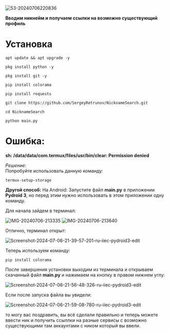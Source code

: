 <img src="https://i.ibb.co/JCbffGF/53-20240706220836.png" alt="53-20240706220836" border="0">

**Вводим никнейм и получаем ссылки на возможно существующий профиль**

# Установка

```
apt update && apt upgrade -y
```

```
pkg install python -y
```

```
pkg install git -y
```

```
pip install colorama
```

```
pip install requests
```

```
git clone https://github.com/SergeyRetrunov/NicknameSearch.git
```

```
cd NicknameSearch
```

```
python main.py
```

# Ошибка: 

**sh: /data/data/com.termux/files/usr/bin/clear: Permission denied**

*Решение:*  
Попробуйте использовать данную команду:
```
termux-setup-storage
```
**Другой способ:**
На Android: Запустите файл **main.py** в приложении **Pydroid 3**, но перед этим нужно использовать в этом приложении одну команду.

Для начала зайдем в терминал:

<img src="https://i.ibb.co/cYh29vy/IMG-20240706-213335.jpg" alt="IMG-20240706-213335" border="0">

<img src="https://i.ibb.co/7zBTJzY/IMG-20240706-213640.jpg" alt="IMG-20240706-213640" border="0">

Отлично, терминал открыт:

<img src="https://i.ibb.co/hMTsZm2/Screenshot-2024-07-06-21-39-57-201-ru-iiec-pydroid3-edit.jpg" alt="Screenshot-2024-07-06-21-39-57-201-ru-iiec-pydroid3-edit" border="0">

Теперь используем команду:

```
pip install colorama
```

После завершения установки выходим из терминала и открываем скачанный файл **main.py** и нажимаем на кнопку в правом нижнем углу:

<img src="https://i.ibb.co/TcDSBHs/Screenshot-2024-07-06-21-56-48-326-ru-iiec-pydroid3-edit.jpg" alt="Screenshot-2024-07-06-21-56-48-326-ru-iiec-pydroid3-edit" border="0">

Если после запуска файла вы увидели:

<img src="https://i.ibb.co/dDMSZnq/Screenshot-2024-07-06-21-59-08-780-ru-iiec-pydroid3-edit.jpg" alt="Screenshot-2024-07-06-21-59-08-780-ru-iiec-pydroid3-edit" border="0">

то могу вас поздравить, вы всё сделали правильно и теперь можете ввести ник и получить ссыллки на разные сервисы с возможно существующими там аккаунтами с ником который вы ввели.
